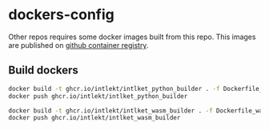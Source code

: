 # dockers-config

Other repos requires some docker images built from this repo. This images are published on
[github container registry](https://docs.github.com/en/packages/working-with-a-github-packages-registry/working-with-the-container-registry).

## Build dockers

```bash
docker build -t ghcr.io/intlekt/intlket_python_builder . -f Dockerfile_python_builder
docker push ghcr.io/intlekt/intlket_python_builder

docker build -t ghcr.io/intlekt/intlket_wasm_builder . -f Dockerfile_wasm_builder
docker push ghcr.io/intlekt/intlket_wasm_builder
```
